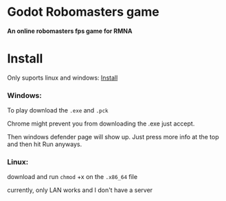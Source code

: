 # Godot Robomasters game

**An online robomasters fps game for RMNA**

# Install
Only suports linux and windows:
[Install](https://github.com/agmui/RM_Game/releases/tag/v1.1)

### Windows:
To play download the `.exe` and `.pck`

Chrome might prevent you from downloading the .exe just accept.

Then windows defender page will show up.
Just press more info at the top and then hit Run anyways.

### Linux:
download and run `chmod` +x on the `.x86_64` file

currently, only LAN works and I don't have a server